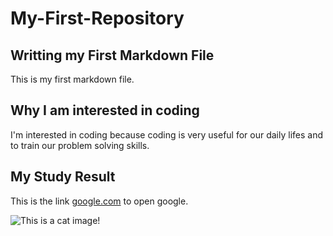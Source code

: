 # My-First-Repository
## Writting my First Markdown File
This is my first markdown file.
## Why I am interested in coding
I'm interested in coding because coding is very useful for our daily lifes and to train our problem solving skills.
## My Study Result
This is the link [google.com](https://google.com) to open google.

![This is a cat image!](https://cdn.discordapp.com/attachments/931772100887318530/959686563183353866/9k.png)
